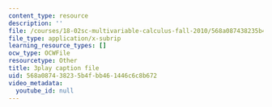 ```yaml
---
content_type: resource
description: ''
file: /courses/18-02sc-multivariable-calculus-fall-2010/568a087438235b4fbb461446c6c8b672_2y4tCiWbVRI.vtt
file_type: application/x-subrip
learning_resource_types: []
ocw_type: OCWFile
resourcetype: Other
title: 3play caption file
uid: 568a0874-3823-5b4f-bb46-1446c6c8b672
video_metadata:
  youtube_id: null
---
```

